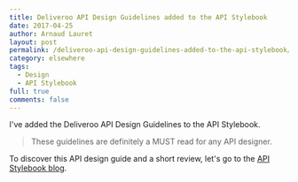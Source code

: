 ```yaml
---
title: Deliveroo API Design Guidelines added to the API Stylebook
date: 2017-04-25
author: Arnaud Lauret
layout: post
permalink: /deliveroo-api-design-guidelines-added-to-the-api-stylebook/
category: elsewhere
tags:
  - Design
  - API Stylebook
full: true
comments: false
---
```

I've added the Deliveroo API Design Guidelines to the API Stylebook. 

> These guidelines are definitely a MUST read for any API designer.

To discover this API design guide and a short review, let's go to the [API Stylebook blog](http://apistylebook.com/blog/deliveroo-api-design-styleguide-added-on-the-api-stylebook).
